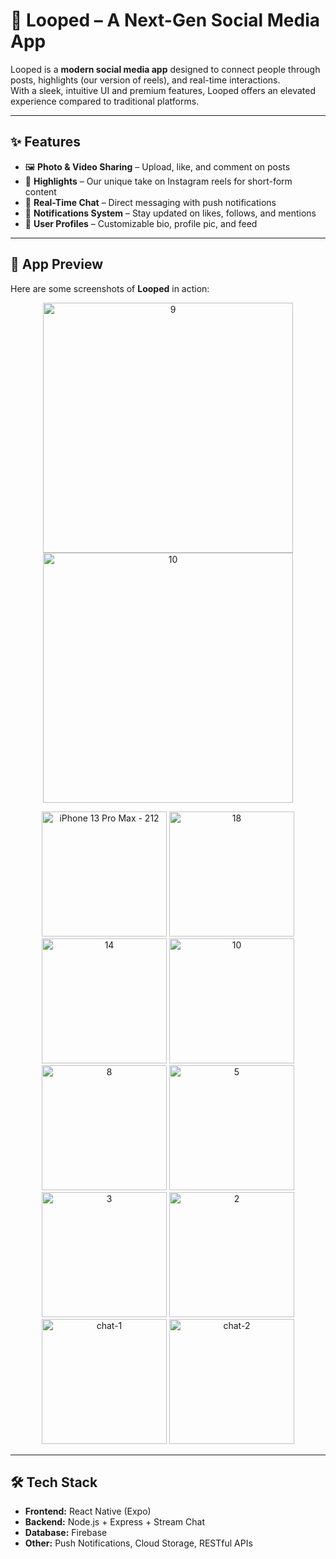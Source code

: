 # 📸 Looped – A Next-Gen Social Media App

Looped is a **modern social media app** designed to connect people through posts, highlights (our version of reels), and real-time interactions.  
With a sleek, intuitive UI and premium features, Looped offers an elevated experience compared to traditional platforms.  

---

## ✨ Features
- 🖼️ **Photo & Video Sharing** – Upload, like, and comment on posts  
- 🎥 **Highlights** – Our unique take on Instagram reels for short-form content  
- 💬 **Real-Time Chat** – Direct messaging with push notifications  
- 🔔 **Notifications System** – Stay updated on likes, follows, and mentions  
- 👤 **User Profiles** – Customizable bio, profile pic, and feed  

---

## 📱 App Preview
Here are some screenshots of **Looped** in action:
<p align="center">
  <img width="400" alt="9" src="https://github.com/user-attachments/assets/94702790-a6e9-46e5-9efd-4fd9d109dcdb" />
  <img width="400" alt="10" src="https://github.com/user-attachments/assets/50ea9b08-6512-4424-bf46-832903397cc5" />
</p>

<p align="center">
  <img width="200" alt="iPhone 13 Pro Max - 212" src="https://github.com/user-attachments/assets/b8dc185a-42ff-4d98-b26e-8cb8a62c602f" />  
  <img width="200" alt="18" src="https://github.com/user-attachments/assets/86812507-38b1-49e5-a62c-a4bc0507134b" />
   <img width="200" alt="14" src="https://github.com/user-attachments/assets/663f849a-b4f8-4f92-a30d-dd29e2fc46c8" />
   <img width="200"  alt="10" src="https://github.com/user-attachments/assets/3e6ab34d-aa72-4b1c-9f14-77f83fad7e30" />
   <img width="200"  alt="8" src="https://github.com/user-attachments/assets/0847043b-d44d-4df2-9d5a-cae39256134e" />
   <img width="200"  alt="5" src="https://github.com/user-attachments/assets/e4a4f2ac-250f-47a1-8e97-78817f84613d" />
   <img width="200"  alt="3" src="https://github.com/user-attachments/assets/b7f00f8e-acd3-4b9b-b6f7-f078d99e4a49" />
   <img width="200" alt="2" src="https://github.com/user-attachments/assets/d038d77d-ce3f-4b05-9c43-33508b2e6c95" />
   <img width="200" alt="chat-1" src="https://github.com/user-attachments/assets/f9bb828e-8d49-4ce6-aa72-d2762bd760ef" />
    <img width="200" alt="chat-2" src="https://github.com/user-attachments/assets/b116d466-59f7-4415-91fa-a56061b46866" />


</p>

---

## 🛠️ Tech Stack
- **Frontend:** React Native (Expo)  
- **Backend:** Node.js + Express + Stream Chat  
- **Database:** Firebase 
- **Other:** Push Notifications, Cloud Storage, RESTful APIs  
